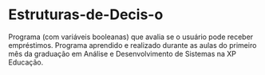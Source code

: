# Estruturas-de-Decis-o
Programa (com variáveis booleanas) que avalia se o usuário pode receber empréstimos. 
Programa aprendido e realizado durante as aulas do primeiro mês da graduação em Análise e Desenvolvimento de Sistemas na XP Educação. 
